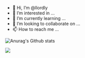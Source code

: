 - 👋 Hi, I’m @llordly
- 👀 I’m interested in ...
- 🌱 I’m currently learning ...
- 💞️ I’m looking to collaborate on ...
- 📫 How to reach me ...

![Anurag's Github stats](https://github-readme-stats.vercel.app/api?username=llordly&show_icons=true&theme=vue&show_icons=true)


<a href="https://www.instagram.com/zxibum/" target="_blank"><img src="https://img.shields.io/badge/instagram-E4405F?style=plastic&logo=appveyor&logoColor=white"/></a>

<!---
llordly/llordly is a ✨ special ✨ repository because its `README.md` (this file) appears on your GitHub profile.
You can click the Preview link to take a look at your changes.
--->
